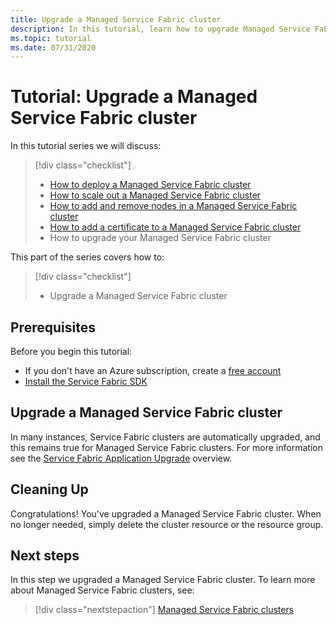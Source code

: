 ```yaml
---
title: Upgrade a Managed Service Fabric cluster
description: In this tutorial, learn how to upgrade Managed Service Fabric cluster.
ms.topic: tutorial
ms.date: 07/31/2020
---
```


# Tutorial: Upgrade a Managed Service Fabric cluster

In this tutorial series we will discuss:

> [!div class="checklist"]
> * [How to deploy a Managed Service Fabric cluster](tutorial-managed-cluster-deploy.md)
> * [How to scale out a Managed Service Fabric cluster](tutorial-managed-cluster-scale.md)
> * [How to add and remove nodes in a Managed Service Fabric cluster](tutorial-managed-cluster-add-remove-node-type.md)
> * [How to add a certificate to a Managed Service Fabric cluster](tutorial-managed-cluster-certificate.md)
> * How to upgrade your Managed Service Fabric cluster

This part of the series covers how to:

> [!div class="checklist"]
> * Upgrade a Managed Service Fabric cluster

## Prerequisites

Before you begin this tutorial:
* If you don't have an Azure subscription, create a [free account](https://azure.microsoft.com/free/?WT.mc_id=A261C142F)
* [Install the Service Fabric SDK](service-fabric-get-started.md)


## Upgrade a Managed Service Fabric cluster

In many instances, Service Fabric clusters are automatically upgraded, and this remains true for Managed Service Fabric clusters. For more information see the [Service Fabric Application Upgrade](service-fabric-application-upgrade) overview.

## Cleaning Up

Congratulations! You've upgraded a Managed Service Fabric cluster. When no longer needed, simply delete the cluster resource or the resource group.

## Next steps

In this step we upgraded a Managed Service Fabric cluster. To learn more about Managed Service Fabric clusters, see:

> [!div class="nextstepaction"]
> [Managed Service Fabric clusters](./overview-managed-cluster.md)